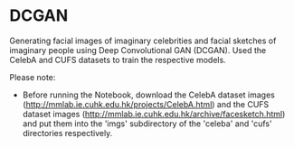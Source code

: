# DCGAN

Generating facial images of imaginary celebrities and facial sketches of imaginary people using Deep Convolutional GAN (DCGAN). Used the CelebA and CUFS datasets to train the respective models.


Please note:
 * Before running the Notebook, download the CelebA dataset images (http://mmlab.ie.cuhk.edu.hk/projects/CelebA.html) and the CUFS dataset images (http://mmlab.ie.cuhk.edu.hk/archive/facesketch.html) and put them into the 'imgs' subdirectory of the 'celeba' and 'cufs' directories respectively. 
